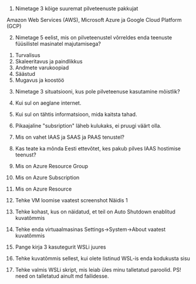 1. Nimetage 3 kõige suuremat pilveteenuste pakkujat

Amazon Web Services (AWS), Microsoft Azure ja Google Cloud Platform (GCP)

2. Nimetage 5 eelist, mis on pilveteenustel võrreldes enda teenuste füüsilistel masinatel majutamisega?

  1) Turvalisus
  2) Skaleeritavus ja paindlikkus
  3) Andmete varukoopiad
  4) Säästud
  5) Mugavus ja koostöö

3. Nimetage 3 situatsiooni, kus pole pilveteenuse kasutamine mõistlik?

 1. Kui sul on aeglane internet.
 2. Kui sul on tähtis informatsioon, mida kaitsta tahad.
 3. Pikaajaline "subsription" läheb kulukaks, ei pruugi väärt olla.

4. Mis on vahet IAAS ja SAAS ja PAAS tenustel?



5. Kas teate ka mõnda Eesti ettevõtet, kes pakub pilves IAAS hostimise teenust?



6. Mis on Azure Resource Group



7. Mis on Azure Subscription



8. Mis on Azure Resource



9. Tehke VM loomise vaatest screenshot Näidis 1



10. Tehke kohast, kus on näidatud, et teil on Auto Shutdown enablitud kuvatõmmis



11. Tehke enda virtuaalmasinas Settings->System->About vaatest kuvatõmmis



12. Pange kirja 3 kasutegurit WSLi juures



13. Tehke kuvatõmmis sellest, kui olete listinud WSL-is enda kodukusta sisu



14. Tehke valmis WSLi skript, mis leiab üles minu talletatud paroolid. PS! need on talletatud ainult md failidesse.


